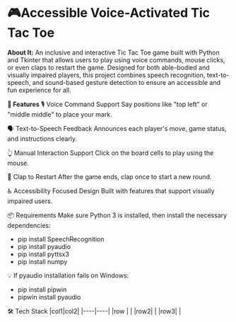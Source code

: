 # 🎮Accessible Voice-Activated Tic Tac Toe

**About It:**
An inclusive and interactive Tic Tac Toe game built with Python and Tkinter that allows users to play using voice commands, mouse clicks, or even claps to restart the game. Designed for both able-bodied and visually impaired players, this project combines speech recognition, text-to-speech, and sound-based gesture detection to ensure an accessible and fun experience for all.

**🚀 Features**
🎙️ Voice Command Support
Say positions like "top left" or "middle middle" to place your mark.

🗣️ Text-to-Speech Feedback
Announces each player's move, game status, and instructions clearly.

👆 Manual Interaction Support
Click on the board cells to play using the mouse.

👏 Clap to Restart
After the game ends, clap once to start a new round.

♿ Accessibility Focused Design
Built with features that support visually impaired users.

📦 Requirements
Make sure Python 3 is installed, then install the necessary dependencies:
- pip install SpeechRecognition
- pip install pyaudio
- pip install pyttsx3
- pip install numpy

💡 If pyaudio installation fails on Windows:
- pip install pipwin
- pipwin install pyaudio

🛠️ Tech Stack
|col1|col2|
|----|----|
|row |    | 
|row2|    |
|row3|    | 
